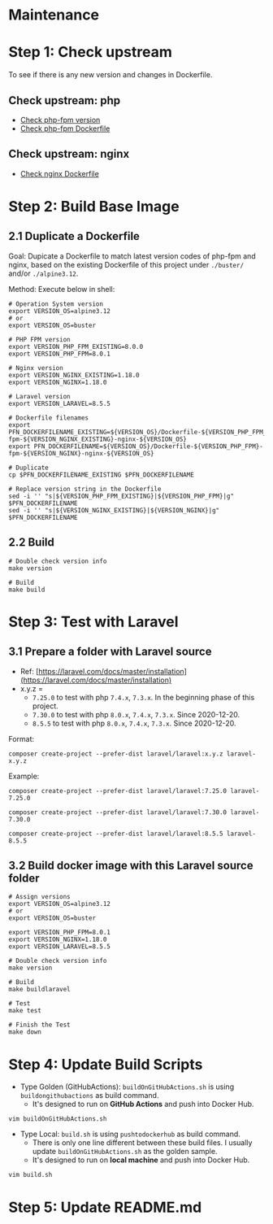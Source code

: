 # Maintenance

# Step 1: Check upstream

To see if there is any new version and changes in Dockerfile.

## Check upstream: php

- [Check php-fpm version](https://github.com/docker-library/docs/blob/master/php/README.md#supported-tags-and-respective-dockerfile-links)
- [Check php-fpm Dockerfile](https://github.com/docker-library/php)

## Check upstream: nginx

- [Check nginx Dockerfile](https://github.com/nginxinc/docker-nginx)

# Step 2: Build Base Image

## 2.1 Duplicate a Dockerfile

Goal: Dupicate a Dockerfile to match latest version codes of php-fpm and nginx, based on the existing Dockerfile of this project under `./buster/` and/or `./alpine3.12`.

Method: Execute below in shell:

```
# Operation System version
export VERSION_OS=alpine3.12
# or
export VERSION_OS=buster

# PHP FPM version
export VERSION_PHP_FPM_EXISTING=8.0.0
export VERSION_PHP_FPM=8.0.1

# Nginx version
export VERSION_NGINX_EXISTING=1.18.0
export VERSION_NGINX=1.18.0

# Laravel version
export VERSION_LARAVEL=8.5.5

# Dockerfile filenames
export PFN_DOCKERFILENAME_EXISTING=${VERSION_OS}/Dockerfile-${VERSION_PHP_FPM_EXISTING}-fpm-${VERSION_NGINX_EXISTING}-nginx-${VERSION_OS}
export PFN_DOCKERFILENAME=${VERSION_OS}/Dockerfile-${VERSION_PHP_FPM}-fpm-${VERSION_NGINX}-nginx-${VERSION_OS}

# Duplicate
cp $PFN_DOCKERFILENAME_EXISTING $PFN_DOCKERFILENAME

# Replace version string in the Dockerfile
sed -i '' "s|${VERSION_PHP_FPM_EXISTING}|${VERSION_PHP_FPM}|g" $PFN_DOCKERFILENAME
sed -i '' "s|${VERSION_NGINX_EXISTING}|${VERSION_NGINX}|g" $PFN_DOCKERFILENAME
```

## 2.2 Build

```
# Double check version info
make version

# Build
make build
```

# Step 3: Test with Laravel

## 3.1 Prepare a folder with Laravel source

- Ref: [https://laravel.com/docs/master/installation](https://laravel.com/docs/master/installation)
- x.y.z = 
    - `7.25.0` to test with php `7.4.x`, `7.3.x`. In the beginning phase of this project.
    - `7.30.0` to test with php `8.0.x`, `7.4.x`, `7.3.x`. Since 2020-12-20.
    - `8.5.5` to test with php `8.0.x`, `7.4.x`, `7.3.x`. Since 2020-12-20.

Format:

```
composer create-project --prefer-dist laravel/laravel:x.y.z laravel-x.y.z
```

Example:

```
composer create-project --prefer-dist laravel/laravel:7.25.0 laravel-7.25.0

composer create-project --prefer-dist laravel/laravel:7.30.0 laravel-7.30.0

composer create-project --prefer-dist laravel/laravel:8.5.5 laravel-8.5.5
```

## 3.2 Build docker image with this Laravel source folder

```
# Assign versions
export VERSION_OS=alpine3.12
# or
export VERSION_OS=buster

export VERSION_PHP_FPM=8.0.1
export VERSION_NGINX=1.18.0
export VERSION_LARAVEL=8.5.5

# Double check version info
make version

# Build
make buildlaravel

# Test
make test

# Finish the Test
make down
```

# Step 4: Update Build Scripts

- Type Golden (GitHubActions): `buildOnGitHubActions.sh` is using `buildongithubactions` as build command. 
    - It's designed to run on **GitHub Actions** and push into Docker Hub.

```
vim buildOnGitHubActions.sh
```

- Type Local: `build.sh` is using `pushtodockerhub` as build command. 
    - There is only one line different between these build files. I usually update `buildOnGitHubActions.sh` as the golden sample.
    - It's designed to run on **local machine** and push into Docker Hub.

```
vim build.sh
```

# Step 5: Update README.md

